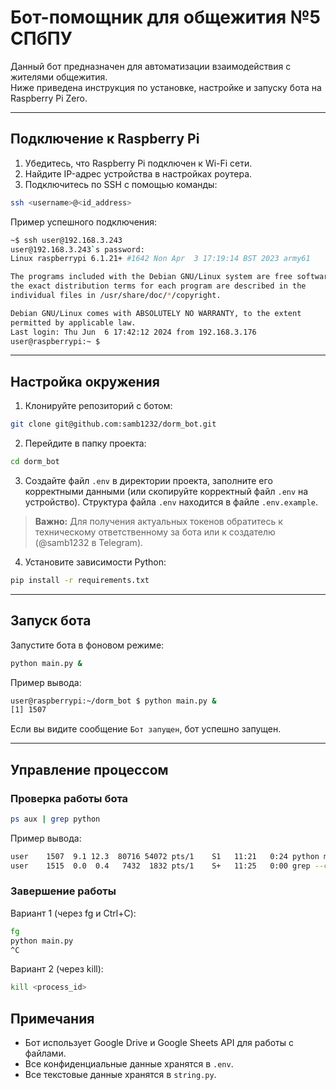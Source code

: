 
# Бот-помощник для общежития №5 СПбПУ

Данный бот предназначен для автоматизации взаимодействия с жителями общежития.  
Ниже приведена инструкция по установке, настройке и запуску бота на Raspberry Pi Zero.

---

## Подключение к Raspberry Pi

1. Убедитесь, что Raspberry Pi подключен к Wi-Fi сети.
2. Найдите IP-адрес устройства в настройках роутера.
3. Подключитесь по SSH с помощью команды:

```bash
ssh <username>@<id_address>
```


Пример успешного подключения:

```bash
~$ ssh user@192.168.3.243
user@192.168.3.243`s password:
Linux raspberrypi 6.1.21+ #1642 Non Apr  3 17:19:14 BST 2023 army61

The programs included with the Debian GNU/Linux system are free software;
the exact distribution terms for each program are described in the
individual files in /usr/share/doc/*/copyright.

Debian GNU/Linux comes with ABSOLUTELY NO WARRANTY, to the extent
permitted by applicable law.
Last login: Thu Jun  6 17:42:12 2024 from 192.168.3.176
user@raspberrypi:~ $
```

---

## Настройка окружения

1. Клонируйте репозиторий с ботом:

```bash
git clone git@github.com:samb1232/dorm_bot.git
```

2. Перейдите в папку проекта:

```bash
cd dorm_bot
```

3. Создайте файл `.env` в директории проекта, заполните его корректными данными (или скопируйте корректный файл `.env` на устройство). Структура файла `.env` находится в файле `.env.example`.

> **Важно:** Для получения актуальных токенов обратитесь к техническому ответственному за бота или к создателю (@samb1232 в Telegram).

4. Установите зависимости Python:

```bash
pip install -r requirements.txt
```

---

## Запуск бота

Запустите бота в фоновом режиме:

```bash
python main.py &
```

Пример вывода:

```bash
user@raspberrypi:~/dorm_bot $ python main.py &
[1] 1507
```

Если вы видите сообщение `Бот запущен`, бот успешно запущен.

---

## Управление процессом

### Проверка работы бота

```bash
ps aux | grep python
```

Пример вывода:

```bash
user    1507  9.1 12.3  80716 54072 pts/1    S1   11:21   0:24 python main.py
user    1515  0.0  0.4   7432  1832 pts/1    S+   11:25   0:00 grep --color=auto python
```

### Завершение работы

Вариант 1 (через fg и Ctrl+C):

```bash
fg
python main.py
^C
```

Вариант 2 (через kill):

```bash
kill <process_id>
```


## Примечания

- Бот использует Google Drive и Google Sheets API для работы с файлами.
- Все конфиденциальные данные хранятся в `.env`.
- Все текстовые данные хранятся в `string.py`.

